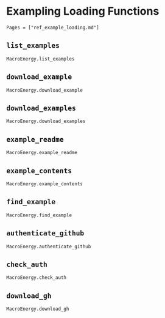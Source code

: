 # Exampling Loading Functions

```@index
Pages = ["ref_example_loading.md"]
```

## `list_examples`

```@docs
MacroEnergy.list_examples
```

## `download_example`

```@docs
MacroEnergy.download_example
```

## `download_examples`

```@docs
MacroEnergy.download_examples
```

## `example_readme`

```@docs
MacroEnergy.example_readme
```

## `example_contents`

```@docs
MacroEnergy.example_contents
```

## `find_example`

```@docs
MacroEnergy.find_example
```

## `authenticate_github`

```@docs
MacroEnergy.authenticate_github
```

## `check_auth`

```@docs
MacroEnergy.check_auth
```

## `download_gh`

```@docs
MacroEnergy.download_gh
```
